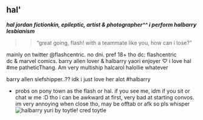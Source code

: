 ## hal' 

 ***hal jordan fictionkin, epileptic, artist & photographer^^ i perform halbarry lesbianism***
  >> “great going, flash! with a teammate like you, how can i lose?”

  mainly on twitter @flashcentric. no dni. pref 18+ tho 
  dc: flashcentric  
   dc & marvel comics. barry allen lover & halbarry yaori enjoyer  ♡ i love hal #me patheticThang. Am very multiship halcarol halollie whatever
   
   barry allen slefshipper..?? idk i just love her alot #halbarry
   -  probs on pony town as the flash or hal. if you see me, idm if you sit or chat w me :D tho i can be awkward at first, very bad at starting convos. im very annoying when close tho, may be offtab or afk so pls whisper
  ![halbarry yuri by toytle!](https://pbs.twimg.com/media/GkfGH_oWYAEQ0dv?format=jpg&name=large) cred toytle
